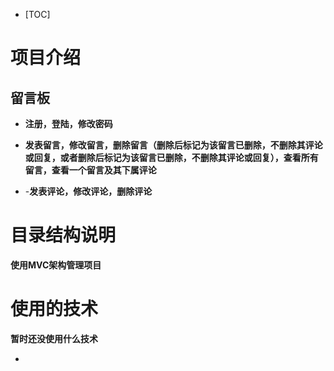- [TOC]

  

  

# 项目介绍

## 留言板

- **注册，登陆，修改密码** 

- **发表留言，修改留言，删除留言（删除后标记为该留言已删除，不删除其评论或回复，或者删除后标记为该留言已删除，不删除其评论或回复），查看所有留言，查看一个留言及其下属评论** 

- -**发表评论，修改评论，删除评论** 

# 目录结构说明

**使用MVC架构管理项目**

# 使用的技术

**暂时还没使用什么技术**

- 
